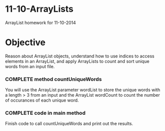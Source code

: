 11-10-ArrayLists
================

ArrayList homework for 11-10-2014

# Objective
Reason about ArrayList objects, understand how to use indices to access elements in an ArrayList, and apply ArrayLists to count and sort unique words from an input file.

### COMPLETE method countUniqueWords
You will use the ArrayList<String> parameter wordList to store the unique words with a length > 3 from an input and
the ArrayList<Integer> wordCount to count the number of occurances of each unique word.

### COMPLETE code in main method 
Finish code to call countUniqueWords and print out the results.
